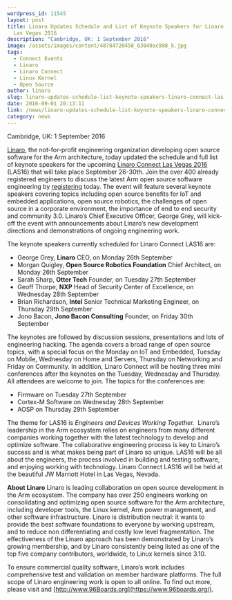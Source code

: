 ```yaml
---
wordpress_id: 11545
layout: post
title: Linaro Updates Schedule and List of Keynote Speakers for Linaro Connect
  Las Vegas 2016
description: "Cambridge, UK: 1 September 2016"
image: /assets/images/content/48784720458_63040ac998_k.jpg
tags:
  - Connect Events
  - Linaro
  - Linaro Connect
  - Linux Kernel
  - Open Source
author: linaro
slug: linaro-updates-schedule-list-keynote-speakers-linaro-connect-las-vegas-2016
date: 2016-09-01 20:13:11
link: /news/linaro-updates-schedule-list-keynote-speakers-linaro-connect-las-vegas-2016/
category: news
---
```

Cambridge, UK: 1 September 2016

[Linaro](/), the not-for-profit engineering organization developing open source software for the Arm architecture, today updated the schedule and full list of keynote speakers for the upcoming [Linaro Connect Las Vegas 2016](https://resources.linaro.org/en/tags/42541423-4061-409a-9ec6-ea2184ffe68c) (LAS16) that will take place September 26-30th. Join the over 400 already registered engineers to discuss the latest Arm open source software engineering by [registering](https://www.eventbrite.co.uk/e/linaro-connect-las-vegas-2016-las16-tickets-21812925046?mc_cid=885b42f55f&mc_eid=7fd0e8f93e) today. The event will feature several keynote speakers covering topics including open source benefits for IoT and embedded applications, open source robotics, the challenges of open source in a corporate environment, the importance of end to end security and community 3.0. Linaro’s Chief Executive Officer, George Grey, will kick-off the event with announcements about Linaro’s new development directions and demonstrations of ongoing engineering work.

The keynote speakers currently scheduled for Linaro Connect LAS16 are:

* George Grey, **Linaro** CEO, on Monday 26th September
* Morgan Quigley, **Open Source Robotics Foundation** Chief Architect, on Monday 26th September
* Sarah Sharp, **Otter Tech** Founder, on Tuesday 27th September
* Geoff Thorpe, **NXP** Head of Security Center of Excellence, on Wednesday 28th September
* Brian Richardson, **Intel** Senior Technical Marketing Engineer, on Thursday 29th September
* Jono Bacon, **Jono Bacon Consulting** Founder, on Friday 30th September

The keynotes are followed by discussion sessions, presentations and lots of engineering hacking. The agenda covers a broad range of open source topics, with a special focus on the Monday on IoT and Embedded, Tuesday on Mobile, Wednesday on Home and Servers, Thursday on Networking and Friday on Community. In addition, Linaro Connect will be hosting three mini conferences after the keynotes on the Tuesday, Wednesday and Thursday. All attendees are welcome to join. The topics for the conferences are:

* Firmware on Tuesday 27th September
* Cortex-M Software on Wednesday 28th September
* AOSP on Thursday 29th September

The theme for LAS16 is *Engineers and Devices Working Together.*  Linaro’s leadership in the Arm ecosystem relies on engineers from many different companies working together with the latest technology to develop and optimize software. The collaborative engineering process is key to Linaro’s success and is what makes being part of Linaro so unique. LAS16 will be all about the engineers, the process involved in building and testing software, and enjoying working with technology. Linaro Connect LAS16 will be held at the beautiful JW Marriott Hotel in Las Vegas, Nevada.

**About Linaro**
Linaro is leading collaboration on open source development in the Arm ecosystem. The company has over 250 engineers working on consolidating and optimizing open source software for the Arm architecture, including developer tools, the Linux kernel, Arm power management, and other software infrastructure. Linaro is distribution neutral: it wants to provide the best software foundations to everyone by working upstream, and to reduce non differentiating and costly low level fragmentation. The effectiveness of the Linaro approach has been demonstrated by Linaro’s growing membership, and by Linaro consistently being listed as one of the top five company contributors, worldwide, to Linux kernels since 3.10.

To ensure commercial quality software, Linaro’s work includes comprehensive test and validation on member hardware platforms. The full scope of Linaro engineering work is open to all online. To find out more, please visit [](/) and [http://www.96Boards.org](https://www.96boards.org/).